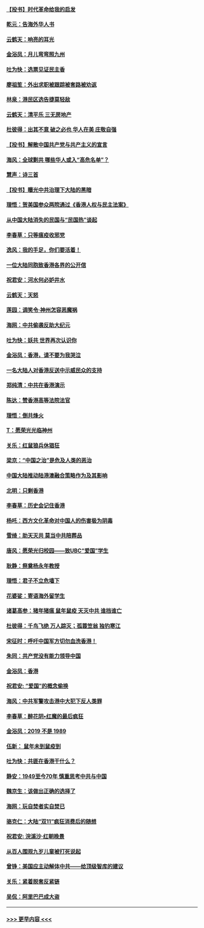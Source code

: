 #### [【投书】时代革命给我的启发](../pages/nsc993/n11684287.md?t=11281201) 
#### [乾元：告海外华人书](../pages/nsc993/n11684044.md?t=11281201) 
#### [云鹤天：响亮的耳光](../pages/nsc993/n11684254.md?t=11281201) 
#### [金浴凤：月儿弯弯照九州](../pages/nsc993/n11684231.md?t=11281201) 
#### [吐为快：选票见证民主香](../pages/nsc993/n11684206.md?t=11281201) 
#### [廖祖笙：外出求职被跟踪被套路被劝返](../pages/nsc993/n11683874.md?t=11281201) 
#### [林泉：港民区选告捷莫轻敌](../pages/nsc993/n11683930.md?t=11281201) 
#### [云鹤天：清平乐 三无房地产](../pages/nsc993/n11681521.md?t=11281201) 
#### [杜彼得：出其不意 破之必也 华人在美 庄敬自强](../pages/nsc993/n11679554.md?t=11281201) 
#### [【投书】解散中国共产党与共产主义的宣言](../pages/nsc993/n11679177.md?t=11281201) 
#### [海风：全球剿共 哪些华人或入“高危名单”？](../pages/nsc993/n11678617.md?t=11281201) 
#### [慧声：诗三首](../pages/nsc993/n11678848.md?t=11281201) 
#### [【投书】曝光中共治理下大陆的黑暗](../pages/nsc993/n11678674.md?t=11281201) 
#### [理悟：贺美国参众两院通过《香港人权与民主法案》](../pages/nsc993/n11678104.md?t=11281201) 
#### [从中国大陆消失的民国与“民国热”谈起](../pages/nsc993/n11678075.md?t=11281201) 
#### [李春草：只等瘟疫收邪党](../pages/nsc993/n11677308.md?t=11281201) 
#### [逸风：我的手足，你们要活着！](../pages/nsc993/n11676352.md?t=11281201) 
#### [一位大陆同胞致香港各界的公开信](../pages/nsc993/n11675761.md?t=11281201) 
#### [祝君安：河水何必妒井水](../pages/nsc993/n11675746.md?t=11281201) 
#### [云鹤天：天怒](../pages/nsc993/n11675718.md?t=11281201) 
#### [莲园：调笑令‧神州怎容恶魔祸](../pages/nsc993/n11675648.md?t=11281201) 
#### [海网：中共偷袭反助大纪元](../pages/nsc993/n11673515.md?t=11281201) 
#### [吐为快：妖共 世界再次认识你](../pages/nsc993/n11673506.md?t=11281201) 
#### [金浴凤：香港，请不要为我哭泣](../pages/nsc993/n11673248.md?t=11281201) 
#### [一名大陆人对香港反送中示威民众的支持](../pages/nsc993/n11672615.md?t=11281201) 
#### [郑纯清：中共在香港演示](../pages/nsc993/n11670539.md?t=11281201) 
#### [陈达：赞香港高等法院法官](../pages/nsc993/n11669542.md?t=11281201) 
#### [理悟：倒共烽火](../pages/nsc993/n11668844.md?t=11281201) 
#### [T：愿荣光光临神州](../pages/nsc993/n11668421.md?t=11281201) 
#### [关乐：红鼠狼兵休猖狂](../pages/nsc993/n11668378.md?t=11281201) 
#### [梁京：“中国之治”是危及人类的恶治](../pages/nsc993/n11668328.md?t=11281201) 
#### [中国大陆推动陆港澳融合策略作为及其影响](../pages/nsc993/n11668157.md?t=11281201) 
#### [北明：只剩香港](../pages/nsc993/n11668002.md?t=11281201) 
#### [李春草：历史会记住香港](../pages/nsc993/n11667927.md?t=11281201) 
#### [杨吒：西方文化革命对中国人的伤害极为阴毒](../pages/nsc993/n11664521.md?t=11281201) 
#### [雪绮：助天灭共 莫当中共陪葬品](../pages/nsc993/n11662650.md?t=11281201) 
#### [唐风：愿荣光归校园——致UBC“爱国”学生](../pages/nsc993/n11662194.md?t=11281201) 
#### [耿静：祭奠杨永年教授](../pages/nsc993/n11662514.md?t=11281201) 
#### [理悟：君子不立危墙下](../pages/nsc993/n11662172.md?t=11281201) 
#### [花婆娑：寄语海外留学生](../pages/nsc993/n11662121.md?t=11281201) 
#### [诸葛高参：猪年猪瘟 鼠年鼠疫 天灭中共 谁挡谁亡](../pages/nsc993/n11661980.md?t=11281201) 
#### [杜彼得：千鸟飞绝 万人踪灭；孤蓑笠翁 独钓寒江](../pages/nsc993/n11661170.md?t=11281201) 
#### [宋征时：呼吁中国军方切勿血洗香港！](../pages/nsc993/n11415318.md?t=11281201) 
#### [朱同：共产党没有能力领导中国](../pages/nsc993/n11660421.md?t=11281201) 
#### [金浴凤：香港](../pages/nsc993/n11660419.md?t=11281201) 
#### [祝君安: “爱国”的概念偷换](../pages/nsc993/n11659706.md?t=11281201) 
#### [海风：中共军警攻击港中大犯下反人类罪](../pages/nsc993/n11659632.md?t=11281201) 
#### [李春草：醉花阴•红魔的最后疯狂](../pages/nsc993/n11659287.md?t=11281201) 
#### [金浴凤：2019 不是 1989](../pages/nsc993/n11657663.md?t=11281201) 
#### [伍新： 鼠年未到鼠疫到](../pages/nsc993/n11655098.md?t=11281201) 
#### [吐为快：共匪在香港干什么？](../pages/nsc993/n11654891.md?t=11281201) 
#### [静安：1949至今70年 慎重思考中共与中国](../pages/nsc993/n11651244.md?t=11281201) 
#### [魏京生：该做出正确的选择了](../pages/nsc993/n11653084.md?t=11281201) 
#### [海网：玩自焚者实自焚已](../pages/nsc993/n11652423.md?t=11281201) 
#### [骆克仁：大陆“双11”疯狂消费后的随想](../pages/nsc993/n11652305.md?t=11281201) 
#### [祝君安: 浣溪沙·红朝晚景](../pages/nsc993/n11652258.md?t=11281201) 
#### [从百人围观九岁儿童被打死说起](../pages/nsc993/n11651030.md?t=11281201) 
#### [曾铮：美国应主动解体中共——给顶级智库的建议](../pages/nsc993/n11649888.md?t=11281201) 
#### [关乐：紧着脱套反紧链](../pages/nsc993/n11649069.md?t=11281201) 
#### [吴侃：阿里巴巴成大盗](../pages/nsc993/n11645523.md?t=11281201) 

----
#### [ >>> 更早内容 <<< ](../indexes/nsc993-earlier.md)

